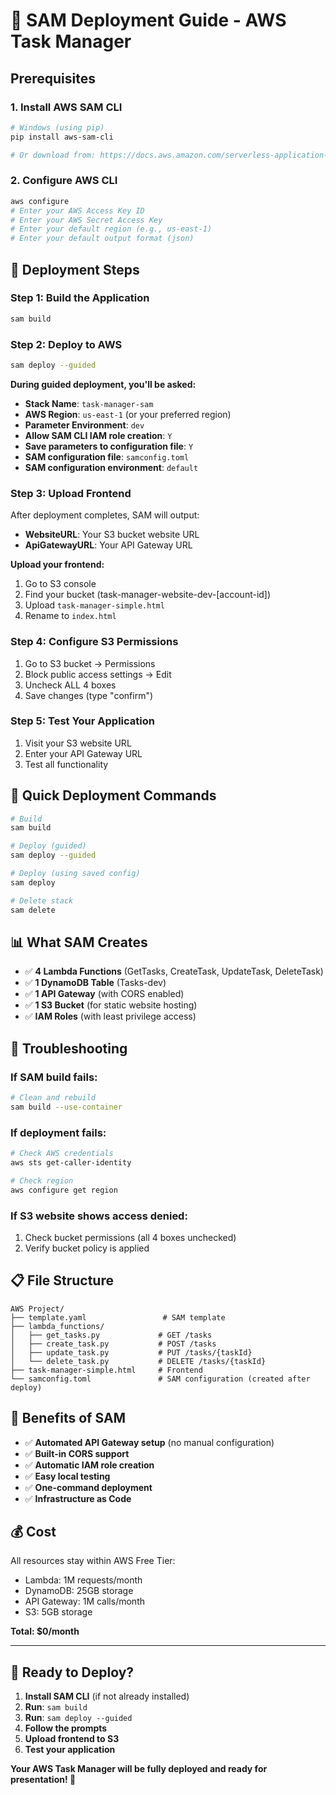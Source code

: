 # 🚀 SAM Deployment Guide - AWS Task Manager

## Prerequisites

### 1. Install AWS SAM CLI
```bash
# Windows (using pip)
pip install aws-sam-cli

# Or download from: https://docs.aws.amazon.com/serverless-application-model/latest/developerguide/install-sam-cli.html
```

### 2. Configure AWS CLI
```bash
aws configure
# Enter your AWS Access Key ID
# Enter your AWS Secret Access Key
# Enter your default region (e.g., us-east-1)
# Enter your default output format (json)
```

## 🚀 Deployment Steps

### Step 1: Build the Application
```bash
sam build
```

### Step 2: Deploy to AWS
```bash
sam deploy --guided
```

**During guided deployment, you'll be asked:**
- **Stack Name**: `task-manager-sam`
- **AWS Region**: `us-east-1` (or your preferred region)
- **Parameter Environment**: `dev`
- **Allow SAM CLI IAM role creation**: `Y`
- **Save parameters to configuration file**: `Y`
- **SAM configuration file**: `samconfig.toml`
- **SAM configuration environment**: `default`

### Step 3: Upload Frontend
After deployment completes, SAM will output:
- **WebsiteURL**: Your S3 bucket website URL
- **ApiGatewayURL**: Your API Gateway URL

**Upload your frontend:**
1. Go to S3 console
2. Find your bucket (task-manager-website-dev-[account-id])
3. Upload `task-manager-simple.html`
4. Rename to `index.html`

### Step 4: Configure S3 Permissions
1. Go to S3 bucket → Permissions
2. Block public access settings → Edit
3. Uncheck ALL 4 boxes
4. Save changes (type "confirm")

### Step 5: Test Your Application
1. Visit your S3 website URL
2. Enter your API Gateway URL
3. Test all functionality

## 🎯 Quick Deployment Commands

```bash
# Build
sam build

# Deploy (guided)
sam deploy --guided

# Deploy (using saved config)
sam deploy

# Delete stack
sam delete
```

## 📊 What SAM Creates

- ✅ **4 Lambda Functions** (GetTasks, CreateTask, UpdateTask, DeleteTask)
- ✅ **1 DynamoDB Table** (Tasks-dev)
- ✅ **1 API Gateway** (with CORS enabled)
- ✅ **1 S3 Bucket** (for static website hosting)
- ✅ **IAM Roles** (with least privilege access)

## 🔧 Troubleshooting

### If SAM build fails:
```bash
# Clean and rebuild
sam build --use-container
```

### If deployment fails:
```bash
# Check AWS credentials
aws sts get-caller-identity

# Check region
aws configure get region
```

### If S3 website shows access denied:
1. Check bucket permissions (all 4 boxes unchecked)
2. Verify bucket policy is applied

## 📋 File Structure

```
AWS Project/
├── template.yaml                 # SAM template
├── lambda_functions/
│   ├── get_tasks.py             # GET /tasks
│   ├── create_task.py           # POST /tasks
│   ├── update_task.py           # PUT /tasks/{taskId}
│   └── delete_task.py           # DELETE /tasks/{taskId}
├── task-manager-simple.html     # Frontend
└── samconfig.toml               # SAM configuration (created after deploy)
```

## 🎉 Benefits of SAM

- ✅ **Automated API Gateway setup** (no manual configuration)
- ✅ **Built-in CORS support**
- ✅ **Automatic IAM role creation**
- ✅ **Easy local testing**
- ✅ **One-command deployment**
- ✅ **Infrastructure as Code**

## 💰 Cost

All resources stay within AWS Free Tier:
- Lambda: 1M requests/month
- DynamoDB: 25GB storage
- API Gateway: 1M calls/month
- S3: 5GB storage

**Total: $0/month**

---

## 🚀 Ready to Deploy?

1. **Install SAM CLI** (if not already installed)
2. **Run**: `sam build`
3. **Run**: `sam deploy --guided`
4. **Follow the prompts**
5. **Upload frontend to S3**
6. **Test your application**

**Your AWS Task Manager will be fully deployed and ready for presentation! 🎯**

